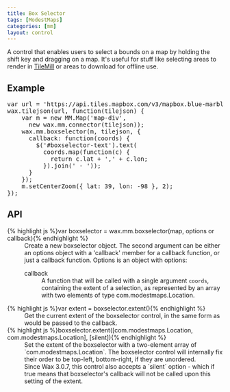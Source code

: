 ```yaml
---
title: Box Selector
tags: [ModestMaps]
categories: [mm]
layout: control
---
```


A control that enables users to select a bounds on a map by holding the shift
key and dragging on a map. It's useful for stuff like selecting areas to
render in [TileMill](https://mapbox.com/tilemill) or areas to download for
offline use.

## Example

<div id='map-div'></div>

<pre class='prettyprint live'>
var url = 'https://api.tiles.mapbox.com/v3/mapbox.blue-marble-topo-bathy-jul.jsonp';
wax.tilejson(url, function(tilejson) {
    var m = new MM.Map('map-div',
      new wax.mm.connector(tilejson));
    wax.mm.boxselector(m, tilejson, {
      callback: function(coords) {
        $('#boxselector-text').text(
          coords.map(function(c) {
            return c.lat + ',' + c.lon;
          }).join(' - '));
      }
    });
    m.setCenterZoom({ lat: 39, lon: -98 }, 2);
});
</pre>

## API

<dl>
  <dt>{% highlight js %}var boxselector = wax.mm.boxselector(map, options or callback){% endhighlight %}</dt>
  <dd>Create a new boxselector object. The second argument can be either an
  options object with a 'callback' member for a callback function, or just
  a callback function. Options is an object with options:
  <dl>
    <dt>callback</dt>
    <dd>A function that will be called with a single argument
    <code>coords</code>, containing the extent of a selection, as represented
    by an array with two elements of type com.modestmaps.Location.
    </dd>
  </dl>
  <dt>{% highlight js %}var extent = boxselector.extent(){% endhighlight %}</dt>
  <dd>Get the current extent of the boxselector control, in the same form
  as would be passed to the callback.</dd>
  <dt>{% highlight js %}boxselector.extent([com.modestmaps.Location, com.modestmaps.Location], [silent]){% endhighlight %}</dt>
  <dd>Set the extent of the boxselector with a two-element array of
  `com.modestmaps.Location`. The boxselector control will internally fix
  their order to be top-left, bottom-right, if they are unordered.<br />
  Since Wax 3.0.7, this control also accepts a `silent` option - which if
  true means that boxselector's callback will not be called upon this
  setting of the extent.
  </dd>
</dl>
